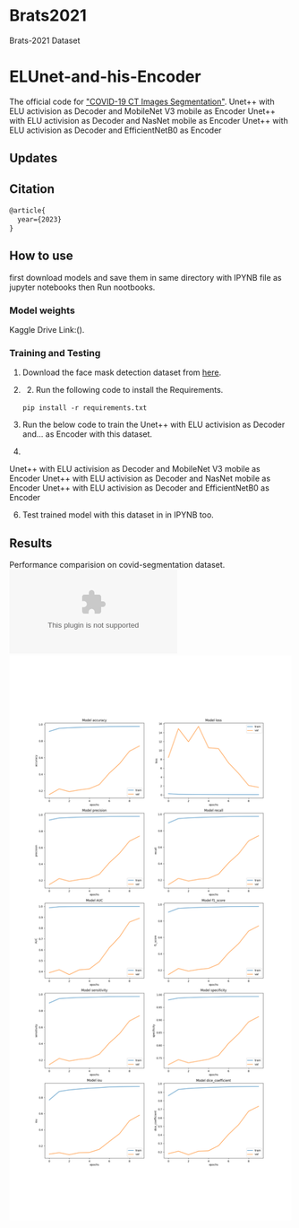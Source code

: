 # Brats2021
Brats-2021 Dataset
# ELUnet-and-his-Encoder
The official code for ["COVID-19 CT Images Segmentation"](https://www.kaggle.com/competitions/covid-segmentation).
Unet++ with ELU activision as Decoder and MobileNet V3 mobile as  Encoder
Unet++ with ELU activision as Decoder and NasNet mobile as  Encoder
Unet++ with ELU activision as Decoder and EfficientNetB0 as  Encoder
## Updates
## Citation
```
@article{
  year={2023}
}
```
## How to use
first download models and save them in same directory with IPYNB file as jupyter notebooks then Run nootbooks.

### Model weights
Kaggle Drive Link:().

### Training and Testing
1) Download the face mask detection dataset from [here](https://www.kaggle.com/competitions/covid-segmentation).
2) 2) Run the following code to install the Requirements.

    `pip install -r requirements.txt`

3) Run the below code to train the Unet++ with ELU activision as Decoder and... as Encoder with this dataset.
4) 
Unet++ with ELU activision as Decoder and MobileNet V3 mobile as  Encoder
Unet++ with ELU activision as Decoder and NasNet mobile as  Encoder
Unet++ with ELU activision as Decoder and EfficientNetB0 as  Encoder

6) Test trained model with this dataset in in IPYNB too.

## Results
Performance comparision on covid-segmentation dataset.
![](https://github.com/mahdiasdzd/ELUnet---and-his-Encoder/blob/main/outputNas.xlsx)
![](https://github.com/mahdiasdzd/ELUnet---and-his-Encoder/blob/main/Model-Results-NAS.png)
